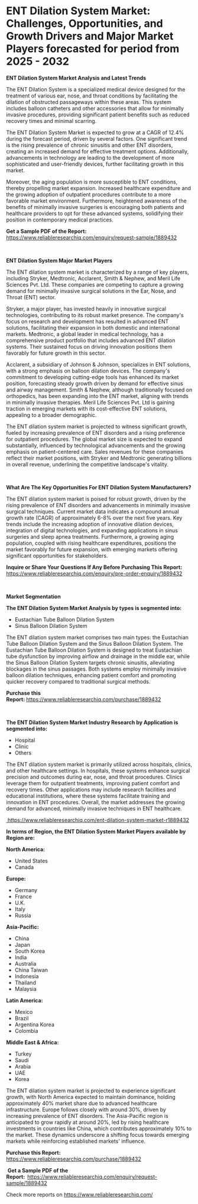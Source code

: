 <p><h1>ENT Dilation System Market: Challenges, Opportunities, and Growth Drivers and Major Market Players forecasted for period from 2025 - 2032</h1></p><p><strong>ENT Dilation System Market Analysis and Latest Trends</strong></p>
<p><p>The ENT Dilation System is a specialized medical device designed for the treatment of various ear, nose, and throat conditions by facilitating the dilation of obstructed passageways within these areas. This system includes balloon catheters and other accessories that allow for minimally invasive procedures, providing significant patient benefits such as reduced recovery times and minimal scarring.</p><p>The ENT Dilation System Market is expected to grow at a CAGR of 12.4% during the forecast period, driven by several factors. One significant trend is the rising prevalence of chronic sinusitis and other ENT disorders, creating an increased demand for effective treatment options. Additionally, advancements in technology are leading to the development of more sophisticated and user-friendly devices, further facilitating growth in this market.</p><p>Moreover, the aging population is more susceptible to ENT conditions, thereby propelling market expansion. Increased healthcare expenditure and the growing adoption of outpatient procedures contribute to a more favorable market environment. Furthermore, heightened awareness of the benefits of minimally invasive surgeries is encouraging both patients and healthcare providers to opt for these advanced systems, solidifying their position in contemporary medical practices.</p></p>
<p><strong>Get a Sample PDF of the Report:&nbsp;</strong> <a href="https://www.reliableresearchiq.com/enquiry/request-sample/1889432?utm_campaign=1159&utm_medium=2&utm_source=Github&utm_content=ia&utm_term=14012025&utm_id=ent-dilation-system">https://www.reliableresearchiq.com/enquiry/request-sample/1889432</a></p>
<p>&nbsp;</p>
<p><strong>ENT Dilation System Major Market Players</strong></p>
<p><p>The ENT dilation system market is characterized by a range of key players, including Stryker, Medtronic, Acclarent, Smith & Nephew, and Meril Life Sciences Pvt. Ltd. These companies are competing to capture a growing demand for minimally invasive surgical solutions in the Ear, Nose, and Throat (ENT) sector.</p><p>Stryker, a major player, has invested heavily in innovative surgical technologies, contributing to its robust market presence. The company's focus on research and development has resulted in advanced ENT solutions, facilitating their expansion in both domestic and international markets. Medtronic, a global leader in medical technology, has a comprehensive product portfolio that includes advanced ENT dilation systems. Their sustained focus on driving innovation positions them favorably for future growth in this sector.</p><p>Acclarent, a subsidiary of Johnson & Johnson, specializes in ENT solutions, with a strong emphasis on balloon dilation devices. The company's commitment to developing cutting-edge tools has enhanced its market position, forecasting steady growth driven by demand for effective sinus and airway management. Smith & Nephew, although traditionally focused on orthopedics, has been expanding into the ENT market, aligning with trends in minimally invasive therapies. Meril Life Sciences Pvt. Ltd is gaining traction in emerging markets with its cost-effective ENT solutions, appealing to a broader demographic.</p><p>The ENT dilation system market is projected to witness significant growth, fueled by increasing prevalence of ENT disorders and a rising preference for outpatient procedures. The global market size is expected to expand substantially, influenced by technological advancements and the growing emphasis on patient-centered care. Sales revenues for these companies reflect their market positions, with Stryker and Medtronic generating billions in overall revenue, underlining the competitive landscape's vitality.</p></p>
<p>&nbsp;</p>
<p><strong>What Are The Key Opportunities For ENT Dilation System Manufacturers?</strong></p>
<p><p>The ENT dilation system market is poised for robust growth, driven by the rising prevalence of ENT disorders and advancements in minimally invasive surgical techniques. Current market data indicates a compound annual growth rate (CAGR) of approximately 6-8% over the next five years. Key trends include the increasing adoption of innovative dilation devices, integration of digital technologies, and expanding applications in sinus surgeries and sleep apnea treatments. Furthermore, a growing aging population, coupled with rising healthcare expenditures, positions the market favorably for future expansion, with emerging markets offering significant opportunities for stakeholders.</p></p>
<p><strong>Inquire or Share Your Questions If Any Before Purchasing This Report:</strong> <a href="https://www.reliableresearchiq.com/enquiry/pre-order-enquiry/1889432?utm_campaign=1159&utm_medium=2&utm_source=Github&utm_content=ia&utm_term=14012025&utm_id=ent-dilation-system">https://www.reliableresearchiq.com/enquiry/pre-order-enquiry/1889432</a></p>
<p>&nbsp;</p>
<p><strong>Market Segmentation</strong></p>
<p><strong>The ENT Dilation System Market Analysis by types is segmented into:</strong></p>
<p><ul><li>Eustachian Tube Balloon Dilation System</li><li>Sinus Balloon Dilation System</li></ul></p>
<p><p>The ENT dilation system market comprises two main types: the Eustachian Tube Balloon Dilation System and the Sinus Balloon Dilation System. The Eustachian Tube Balloon Dilation System is designed to treat Eustachian tube dysfunction by improving airflow and drainage in the middle ear, while the Sinus Balloon Dilation System targets chronic sinusitis, alleviating blockages in the sinus passages. Both systems employ minimally invasive balloon dilation techniques, enhancing patient comfort and promoting quicker recovery compared to traditional surgical methods.</p></p>
<p><strong>Purchase this Report:&nbsp;</strong><a href="https://www.reliableresearchiq.com/purchase/1889432?utm_campaign=1159&utm_medium=2&utm_source=Github&utm_content=ia&utm_term=14012025&utm_id=ent-dilation-system">https://www.reliableresearchiq.com/purchase/1889432</a></p>
<p>&nbsp;</p>
<p><strong>The ENT Dilation System Market Industry Research by Application is segmented into:</strong></p>
<p><ul><li>Hospital</li><li>Clinic</li><li>Others</li></ul></p>
<p><p>The ENT dilation system market is primarily utilized across hospitals, clinics, and other healthcare settings. In hospitals, these systems enhance surgical precision and outcomes during ear, nose, and throat procedures. Clinics leverage them for outpatient treatments, improving patient comfort and recovery times. Other applications may include research facilities and educational institutions, where these systems facilitate training and innovation in ENT procedures. Overall, the market addresses the growing demand for advanced, minimally invasive techniques in ENT healthcare.</p></p>
<p><a href="https://www.reliableresearchiq.com/ent-dilation-system-market-r1889432?utm_campaign=1159&utm_medium=2&utm_source=Github&utm_content=ia&utm_term=14012025&utm_id=ent-dilation-system">&nbsp;https://www.reliableresearchiq.com/ent-dilation-system-market-r1889432</a></p>
<p><strong>In terms of Region, the ENT Dilation System Market Players available by Region are:</strong></p>
<p>
    <p> <strong> North America: </strong>
        <ul>
            <li>United States</li>
            <li>Canada</li>
        </ul>
        </p> 
    <p> <strong> Europe: </strong>
        <ul>
            <li>Germany</li>
            <li>France</li>
            <li>U.K.</li>
            <li>Italy</li>
            <li>Russia</li>
        </ul>
        </p> 
    <p> <strong> Asia-Pacific: </strong>
        <ul>
            <li>China</li>
            <li>Japan</li>
            <li>South Korea</li>
            <li>India</li>
            <li>Australia</li>
            <li>China Taiwan</li>
            <li>Indonesia</li>
            <li>Thailand</li>
            <li>Malaysia</li>
        </ul>
        </p> 
    <p> <strong> Latin America: </strong>
        <ul>
            <li>Mexico</li>
            <li>Brazil</li>
            <li>Argentina Korea</li>
            <li>Colombia</li>
        </ul>
        </p> 
    <p> <strong> Middle East & Africa: </strong>
        <ul>
            <li>Turkey</li>
            <li>Saudi</li>
            <li>Arabia</li>
            <li>UAE</li>
            <li>Korea</li>
        </ul>
    </p>
    </p>
<p><p>The ENT dilation system market is projected to experience significant growth, with North America expected to maintain dominance, holding approximately 40% market share due to advanced healthcare infrastructure. Europe follows closely with around 30%, driven by increasing prevalence of ENT disorders. The Asia-Pacific region is anticipated to grow rapidly at around 20%, led by rising healthcare investments in countries like China, which contributes approximately 10% to the market. These dynamics underscore a shifting focus towards emerging markets while reinforcing established markets' influence.</p></p>
<p><strong>Purchase this Report: </strong><a href="https://www.reliableresearchiq.com/purchase/1889432?utm_campaign=1159&utm_medium=2&utm_source=Github&utm_content=ia&utm_term=14012025&utm_id=ent-dilation-system">https://www.reliableresearchiq.com/purchase/1889432</a></p>
<p>&nbsp;<strong>Get a Sample PDF of the Report:&nbsp;&nbsp;</strong><a href="https://www.reliableresearchiq.com/enquiry/request-sample/1889432?utm_campaign=1159&utm_medium=2&utm_source=Github&utm_content=ia&utm_term=14012025&utm_id=ent-dilation-system">https://www.reliableresearchiq.com/enquiry/request-sample/1889432</a></p>
<p><strong></strong></p>
<p>Check more reports on <a href="https://www.reliableresearchiq.com/?utm_campaign=1159&utm_medium=2&utm_source=Github&utm_content=ia&utm_term=14012025&utm_id=ent-dilation-system">https://www.reliableresearchiq.com/</a></p>